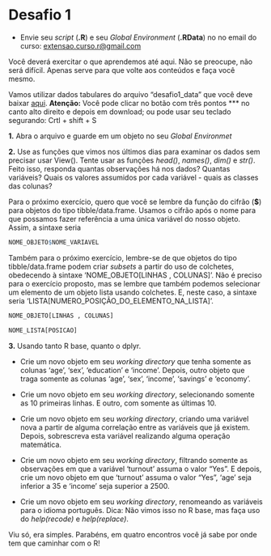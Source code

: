 Desafio 1
================

* Envie seu *script* (**.R**) e seu *Global Environment* (**.RData**) no
    no email do curso: <extensao.curso.r@gmail.com>

Você deverá exercitar o que aprendemos até aqui. Não se preocupe, não
será difícil. Apenas serve para que volte aos conteúdos e faça você
mesmo.

Vamos utilizar dados tabulares do arquivo “desafio1_data” que você deve
baixar [aqui](../Data/desafio1_data.csv). **Atenção:** Você pode clicar no botão com três pontos *** no canto alto direito e depois em download; ou pode usar seu teclado segurando: Crtl + shift + S

**1.** Abra o arquivo e guarde em um objeto no seu *Global Environmet*

**2.** Use as funções que vimos nos últimos dias para examinar os dados
sem precisar usar View(). Tente usar as funções *head()*, *names()*,
*dim()* e *str()*. Feito isso, responda quantas observações há nos
dados? Quantas variáveis? Quais os valores assumidos por cada variável -
quais as classes das colunas?

Para o próximo exercício, quero que você se lembre da função do cifrão
(**\$**) para objetos do tipo tibble/data.frame. Usamos o cifrão após o
nome para que possamos fazer referência a uma única variável do nosso
objeto. Assim, a sintaxe seria

``` r
NOME_OBJETO$NOME_VARIAVEL
```

Também para o próximo exercício, lembre-se de que objetos do tipo
tibble/data.frame podem criar *subsets* a partir do uso de colchetes,
obedecendo à sintaxe ‘NOME_OBJETO\[LINHAS , COLUNAS\]’. Não é preciso
para o exercício proposto, mas se lembre que também podemos selecionar
um elemento de um objeto lista usando colchetes. E, neste caso, a
sintaxe seria ‘LISTA\[NUMERO_POSIÇÃO_DO_ELEMENTO_NA_LISTA\]’.

``` r
NOME_OBJETO[LINHAS , COLUNAS]

NOME_LISTA[POSICAO]
```

**3.** Usando tanto R base, quanto o dplyr.

- Crie um novo objeto em seu *working directory* que tenha somente as
  colunas ‘age’, ‘sex’, ‘education’ e ‘income’. Depois, outro objeto que
  traga somente as colunas ‘age’, ‘sex’, ‘income’, ‘savings’ e
  ‘economy’.

- Crie um novo objeto em seu *working directory*, selecionando somente
  as 10 primeiras linhas. E outro, com somente as últimas 10.

- Crie um novo objeto em seu *working directory*, criando uma variável
  nova a partir de alguma correlação entre as variáveis que já existem.
  Depois, sobrescreva esta variável realizando alguma operação
  matemática.

- Crie um novo objeto em seu *working directory*, filtrando somente as
  observações em que a variável ‘turnout’ assuma o valor “Yes”. E
  depois, crie um novo objeto em que ‘turnout’ assuma o valor “Yes”,
  ‘age’ seja inferior a 35 e ‘income’ seja superior a 2500.

- Crie um novo objeto em seu *working directory*, renomeando as
  variáveis para o idioma português. Dica: Não vimos isso no R base, mas
  faça uso do *help(recode)* e *help(replace)*.


Viu só, era simples. Parabéns, em quatro encontros você já sabe por onde tem
que caminhar com o R!
